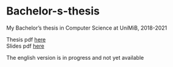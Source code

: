 # Bachelor-s-thesis
My Bachelor’s thesis in Computer Science at UniMiB, 2018-2021

Thesis pdf [here](https://github.com/DanielSc4/Bachelor-s-thesis/blob/main/Scalena_Daniel_Thesis_LT_30-07-2021.pdf) <br>
Slides pdf [here](https://github.com/DanielSc4/Bachelor-s-thesis/blob/main/Scalena_Daniel_slide_LT_26-07-2021.pdf)

The english version is in progress and not yet available
